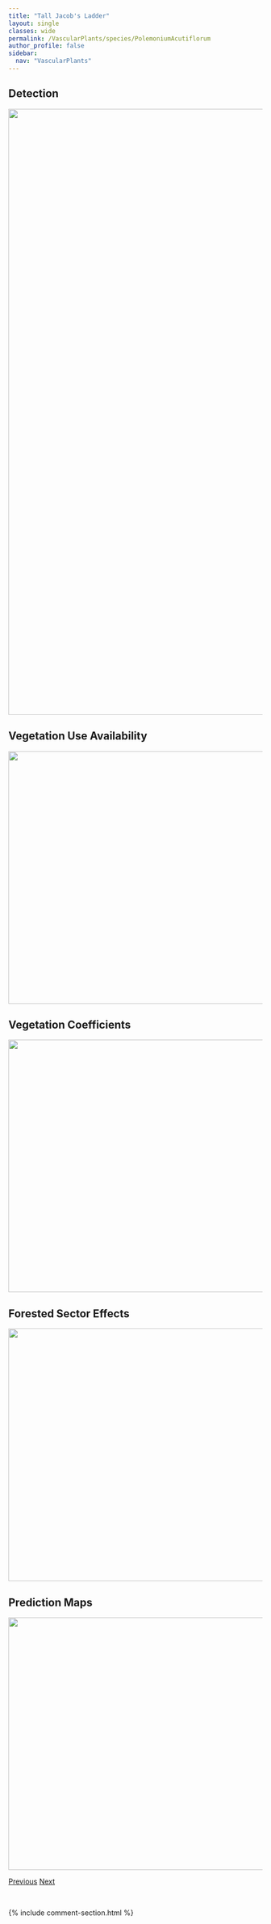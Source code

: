 ```yaml
---
title: "Tall Jacob's Ladder"
layout: single
classes: wide
permalink: /VascularPlants/species/PolemoniumAcutiflorum
author_profile: false
sidebar:
  nav: "VascularPlants"
---
```


<h2>Detection</h2>

<a href="https://drive.google.com/uc?export=view&id=1CftrXZPL158K96qErrTKOc-pUbgWL7Bk">
<img src="https://drive.google.com/uc?export=view&id=1CftrXZPL158K96qErrTKOc-pUbgWL7Bk" height = "1200" width = "800">
</a>


<h2>Vegetation Use Availability</h2>

<a href="https://drive.google.com/uc?export=view&id=1B9oAwgQwBDBuwhAp2bV7KKFi6qlUCHAd">
<img src="https://drive.google.com/uc?export=view&id=1B9oAwgQwBDBuwhAp2bV7KKFi6qlUCHAd" height = "500" width = "1000">
</a>


<h2>Vegetation Coefficients</h2>

<a href="https://drive.google.com/uc?export=view&id=1ajvtaVZngCLKZ95BPhq6R7_K9FIgiLqh">
<img src="https://drive.google.com/uc?export=view&id=1ajvtaVZngCLKZ95BPhq6R7_K9FIgiLqh" height = "500" width = "1000">
</a>


<h2>Forested Sector Effects</h2>

<a href="https://drive.google.com/uc?export=view&id=1EPem1BERGS4hQ3EYsM2Zgjs3rtF3Oxlm">
<img src="https://drive.google.com/uc?export=view&id=1EPem1BERGS4hQ3EYsM2Zgjs3rtF3Oxlm" height = "500" width = "1000">
</a>


<h2>Prediction Maps</h2>

<a href="https://drive.google.com/uc?export=view&id=1eyKX9oJK8jTXq76cl_ozWmbWFVLcheHj">
<img src="https://drive.google.com/uc?export=view&id=1eyKX9oJK8jTXq76cl_ozWmbWFVLcheHj" height = "500" width = "1000">
</a>


<a href="/DevelopmentWebsite/VascularPlants/species/Polemonium" class="pagination--pager" title="Polemonium">Previous</a> <a href="/DevelopmentWebsite/VascularPlants/species/PolemoniumPulcherrimum" class="pagination--pager" title="Polemonium pulcherrimum">Next</a>

<p>&nbsp;</p>

{% include comment-section.html %}
